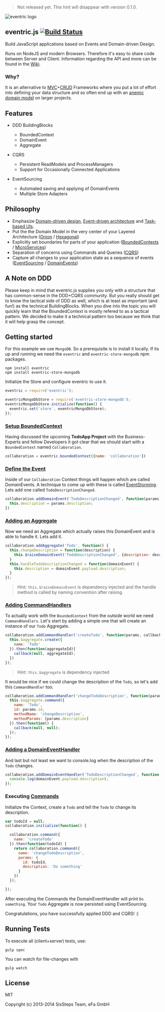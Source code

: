 > Not released yet. This hint will disappear with version 0.1.0.


![eventric logo](https://raw.githubusercontent.com/wiki/efacilitation/eventric/eventric_logo.png)

## eventric.js [![Build Status](https://travis-ci.org/efacilitation/eventric.svg?branch=master)](https://travis-ci.org/efacilitation/eventric)

Build JavaScript applications based on Events and Domain-driven Design.

Runs on NodeJS and modern Browsers. Therefore it's easy to share code between Server and Client. Information regarding the API and more can be found in the [Wiki](https://github.com/efacilitation/eventric/wiki).


### Why?

It is an alternative to [MVC](https://en.wikipedia.org/wiki/Model%E2%80%93view%E2%80%93controller)+[CRUD](https://en.wikipedia.org/wiki/Create,_read,_update_and_delete) Frameworks where you put a lot of effort into defining your data structure and so often end up with an [anemic domain model](http://www.martinfowler.com/bliki/AnemicDomainModel.html) on larger projects.


## Features

* DDD BuildingBlocks
  * BoundedContext
  * DomainEvent
  * Aggregate

* CQRS
  * Persistent ReadModels and ProcessManagers
  * Support for Occasionally Connected Applications

* EventSourcing
  * Automated saving and applying of DomainEvents
  * Multiple Store Adapters


## Philosophy

* Emphasize [Domain-driven design](https://www.goodreads.com/book/show/179133.Domain_Driven_Design), [Event-driven architecture](https://www.goodreads.com/book/show/12369902-event-centric) and [Task-based UIs](http://cqrs.wordpress.com/documents/task-based-ui).
* Put the the Domain Model in the very center of your Layered Architecture ([Onion](http://jeffreypalermo.com/blog/the-onion-architecture-part-1/) / [Hexagonal](http://alistair.cockburn.us/Hexagonal+architecture))
* Explicitly set boundaries for parts of your application ([BoundedContexts](https://en.wikipedia.org/wiki/Domain-driven_design#Bounded_context) / [MicroServices](http://martinfowler.com/articles/microservices.html))
* Separation of concerns using Commands and Queries ([CQRS](http://msdn.microsoft.com/en-us/library/jj554200.aspx))
* Capture all changes to your application state as a sequence of events ([EventSourcing](http://martinfowler.com/eaaDev/EventSourcing.html) / [DomainEvents](http://www.udidahan.com/2009/06/14/domain-events-salvation/))


## A Note on DDD

Please keep in mind that eventric.js supplies you only with a structure that has common-sense in the DDD+CQRS community. But you really should get to know the tactical side of DDD as well, which is at least as important (and fun!) as the technical BuildingBlocks. When you dive into the topic you will quickly learn that the BoundedContext is mostly refered to as a tactical pattern. We decided to make it a technical pattern too because we think that it will help grasp the concept.


## Getting started

For this example we use `MongoDB`. So a prerequisite is to install it locally. If its up and running we need the `eventric` and `eventric-store-mongodb` npm packages.


```
npm install eventric
npm install eventric-store-mongodb
```


Initialize the Store and configure eventric to use it.

```javascript
eventric = require('eventric');

eventricMongoDbStore = require('eventric-store-mongodb');
eventricMongoDbStore.initialize(function() {
  eventric.set('store', eventricMongoDbStore);
});
```


### [Setup BoundedContext](https://github.com/efacilitation/eventric/wiki/eventric#eventricboundedcontext)

Having discussed the upcoming **TodoApp Project** with the Business-Experts and fellow Developers it got clear that we should start with a `BoundedContext` named `Collaboration`.

```javascript
collaboration = eventric.boundedContext({name: 'collaboration'})
```

### [Define the Event]()

Inside of our `Collaboration` Context things will happen which are called DomainEvents. A technique to come up with these is called [EventStorming](http://ziobrando.blogspot.co.uk/2013/11/introducing-event-storming.html). Lets add one called `TodoDescriptionChanged`.

```javascript
collaboration.addDomainEvent('TodoDescriptionChanged', function(params) {
  this.description = params.description;
})
```


### [Adding an Aggregate](https://github.com/efacilitation/eventric/wiki/BoundedContext#addaggregate)

Now we need an Aggregate which actually raises this DomainEvent and is able to handle it. Lets add it.

```javascript
collaboration.addAggregate('Todo', function() {
  this.changeDescription = function(description) {
    this.$raiseDomainEvent('TodoDescriptionChanged', {description: description})
  }
  this.handleTodoDescriptionChanged = function(domainEvent) {
    this.description = domainEvent.payload.description;
  }
});

```
> Hint: `this.$raiseDomainEvent` is dependency injected and the handle method is called by naming convention after raising.


### [Adding CommandHandlers](https://github.com/efacilitation/eventric/wiki/BoundedContext#addcommand)

To actually work with the `BoundedContext` from the outside world we need `CommandHandlers`. Let's start by adding a simple one that will create an instance of our `Todo` Aggregate.

```javascript
collaboration.addCommandHandler('createTodo', function(params, callback) {
  this.$aggregate.create({
    name: 'Todo'
  }).then(function(aggregateId){
    callback(null, aggregateId);
  })
});
```
> Hint: `this.$aggregate` is dependency injected

It would be nice if we could change the description of the `Todo`, so let's add this `CommandHandler` too.

```javascript
collaboration.addCommandHandler('changeTodoDescription', function(params, callback) {
  this.$aggregate.command({
    name: 'Todo',
    id: params.id,
    methodName: 'changeDescription',
    methodParams: [params.description]
  }).then(function() {
    callback(null, null);
  });
});
```


### [Adding a DomainEventHandler](https://github.com/efacilitation/eventric/wiki/BoundedContext#adddomaineventhandler)

And last but not least we want to console.log when the description of the `Todo` changes.

```javascript
collaboration.addDomainEventHandler('TodoDescriptionChanged', function(domainEvent) {
  console.log(domainEvent.payload.description);
});
```


### Executing [Commands](https://github.com/efacilitation/eventric/wiki/BoundedContext#command)

Initialize the Context, create a `Todo` and tell the `Todo` to change its description.

```javascript
var todoId = null;
collaboration.initialize(function() {

  collaboration.command({
    name: 'createTodo'
  }).then(function(todoId) {
    return collaboration.command({
      name: 'changeTodoDescription',
      params: {
        id: todoId,
        description: 'Do something'
      }
    })
  });

});
```
After executing the Commands the DomainEventHandler will print `Do something`. Your `Todo` Aggregate is now persisted using EventSourcing.

Congratulations, you have successfully applied DDD and CQRS! :)


## Running Tests

To execute all (client+server) tests, use:

```shell
gulp spec
```

You can watch for file-changes with

```shell
gulp watch
```


## License

MIT

Copyright (c) 2013-2014 SixSteps Team, eFa GmbH
